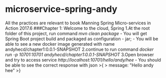 # microservice-spring-andy
All the practices are relevant to book Manning Spring Micro-services in Action 2017.6
###Chapter 1: Welcome to the cloud, Spring
1.At the root folder of this project, run command *mvn clean package*
	- You will get Spring Boot project build and packaged as configuration - jar;
	- You will be able to see a new docker image generated with name andyhecd/chapter1:0.0.1-SNAPSHOT
2.continue to run command *docker run -p 10701:10701 andyhecd/chapter1:0.0.1-SNAPSHOT* 
3.Open browser and try to access service *http://localhost:10701/hello/andy/hee*
	- You should be able to see the correct response with json 
	>{
	>	message: "Hello andy hee"
	>}
